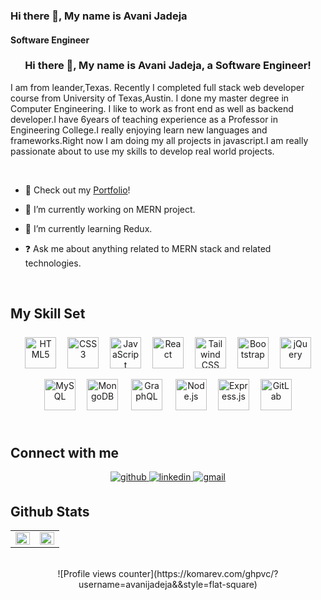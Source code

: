 ### Hi there 👋, My name is Avani Jadeja
#### Software Engineer

### <div align="center">Hi there 👋, My name is Avani Jadeja, a Software Engineer!</div>

I am from leander,Texas. Recently I completed full stack web developer course from University of Texas,Austin. I done my master degree in Computer Engineering. I like to work as front end as well as backend developer.I have 6years of teaching experience as a Professor in Engineering College.I really enjoying learn new languages and frameworks.Right now I am doing my all projects in javascript.I am really passionate about to use my skills to develop real world projects.

<br/>

- 👀 Check out my [Portfolio](https://avanijadeja.github.io/react_portfolio/)! 

- 🔭 I’m currently working on MERN project.
  
- 🌱 I’m currently learning Redux.

- ❓ Ask me about anything related to MERN stack and related technologies.
  
  
<br/>  

## My Skill Set

<div align="center">  
<a href="https://en.wikipedia.org/wiki/HTML5" target="_blank"><img style="margin: 7px" src="https://profilinator.rishav.dev/skills-assets/html5-original-wordmark.svg" alt="HTML5" height="50" /></a>  
<a href="https://www.w3schools.com/css/" target="_blank"><img style="margin: 7px" src="https://profilinator.rishav.dev/skills-assets/css3-original-wordmark.svg" alt="CSS3" height="50" /></a>  
<a href="https://www.javascript.com/" target="_blank"><img style="margin: 7px" src="https://profilinator.rishav.dev/skills-assets/javascript-original.svg" alt="JavaScript" height="50" /></a>  
<a href="https://reactjs.org/" target="_blank"><img style="margin: 7px" src="https://profilinator.rishav.dev/skills-assets/react-original-wordmark.svg" alt="React" height="50" /></a>  
<a href="https://www.tailwindcss.com/" target="_blank"><img style="margin: 7px" src="https://profilinator.rishav.dev/skills-assets/tailwindcss.svg" alt="Tailwind CSS" height="50" /></a>  
<a href="https://getbootstrap.com/docs/3.4/javascript/" target="_blank"><img style="margin: 7px" src="https://profilinator.rishav.dev/skills-assets/bootstrap-plain.svg" alt="Bootstrap" height="50" /></a>  
<a href="https://jquery.com/" target="_blank"><img style="margin: 7px" src="https://profilinator.rishav.dev/skills-assets/jquery.png" alt="jQuery" height="50" /></a>  
<a href="https://www.mysql.com/" target="_blank"><img style="margin: 7px" src="https://profilinator.rishav.dev/skills-assets/mysql-original-wordmark.svg" alt="MySQL" height="50" /></a>  
<a href="https://www.mongodb.com/" target="_blank"><img style="margin: 7px" src="https://profilinator.rishav.dev/skills-assets/mongodb-original-wordmark.svg" alt="MongoDB" height="50" /></a>  
<a href="https://graphql.org/" target="_blank"><img style="margin: 10px" src="https://profilinator.rishav.dev/skills-assets/graphql.png" alt="GraphQL" height="50" /></a>  
<a href="https://nodejs.org/" target="_blank"><img style="margin: 7px" src="https://profilinator.rishav.dev/skills-assets/nodejs-original-wordmark.svg" alt="Node.js" height="50" /></a>  
<a href="https://expressjs.com/" target="_blank"><img style="margin: 7px" src="https://profilinator.rishav.dev/skills-assets/express-original-wordmark.svg" alt="Express.js" height="50" /></a>  
<a href="https://about.gitlab.com/" target="_blank"><img style="margin: 7px" src="https://profilinator.rishav.dev/skills-assets/gitlab.svg" alt="GitLab" height="50" /></a>
</div>

<br/>

## Connect with me

<div align="center">
<a href="https://github.com/avanijadeja" target="_blank" rel="noopener noreferrer">
<img src=https://img.shields.io/badge/github-%2324292e.svg?&style=for-the-badge&logo=github&logoColor=white alt=github style="margin-bottom: 5px;" />
</a>
<a href="https://www.linkedin.com/in/avaniba-jadeja-5b927a18/" target="_blank" rel="noopener noreferrer">
<img src=https://img.shields.io/badge/linkedin-%231E77B5.svg?&style=for-the-badge&logo=linkedin&logoColor=white alt=linkedin style="margin-bottom: 5px;" />
</a>
<a href="mailto:avani.jadeja@gmail.com" target="_blank" rel="noopener noreferrer"> 
<img src=https://img.shields.io/badge/Gmail-D14836?style=for-the-badge&logo=gmail&logoColor=white alt=gmail style="margin-bottom: 5px;" />
</a>

</div>  


## Github Stats 
<div align="center">

<table><tr><td valign="top" width="50%">

<img src="https://github-readme-stats.vercel.app/api?username=avanijadeja&show_icons=true&count_private=true&hide_border=true" align="left" style="width: 100%" />

</td><td valign="top" width="50%">

<img src="https://github-readme-stats.vercel.app/api/top-langs/?username=avanijadeja&hide_border=true&layout=compact" align="left" style="width: 100%" />

</td></tr></table>  
</div>
<br/>  



<div align="center">
![Profile views counter](https://komarev.com/ghpvc/?username=avanijadeja&&style=flat-square) 
</div>
